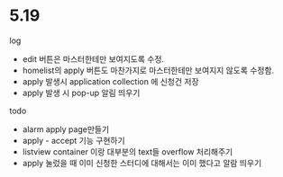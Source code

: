 # 5.19
log
 - edit 버튼은 마스터한테만 보여지도록 수정.  
 - homelist의 apply 버튼도 마찬가지로 마스터한테만 보여지지 않도록 수정함.  
 - apply 발생시 application collection 에 신청건 저장
 - apply 발생 시 pop-up 알림 띄우기 

todo
 - alarm apply page만들기 
 - apply - accept 기능 구현하기 
 - listview container 이랑 대부분의 text들 overflow 처리해주기 
 - apply 눌렀을 때 이미 신청한 스터디에 대해서는 이미 했다고 알람 띄우기 

